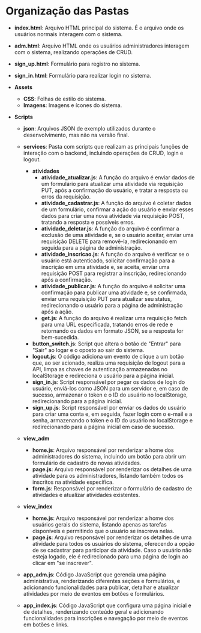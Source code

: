 # Organização das Pastas

* **index.html**: Arquivo HTML principal do sistema. É o arquivo onde os usuários normais interagem com o sistema.

* **adm.html**: Arquivo HTML onde os usuários administradores interagem com o sistema, realizando operações de CRUD.

* **sign_up.html**: Formulário para registro no sistema.
* **sign_in.html**: Formulário para realizar login no sistema.

* **Assets**
    * **CSS**: Folhas de estilo do sistema.
    * **Imagens**: Imagens e ícones do sistema.

* **Scripts**
    * **json**: Arquivos JSON de exemplo utilizados durante o desenvolvimento, mas não na versão final.
    * **services**: Pasta com scripts que realizam as principais funções de interação com o backend, incluindo operações de CRUD, login e logout.
        * **atividades**
            * **atividade_atualizar.js**: A função do arquivo é enviar dados de um formulário para atualizar uma atividade via requisição PUT, após a confirmação do usuário, e tratar a resposta ou erros da requisição.
            * **atividade_cadastrar.js**: A função do arquivo é coletar dados de um formulário, confirmar a ação do usuário e enviar esses dados para criar uma nova atividade via requisição POST, tratando a resposta e possíveis erros.
            * **atividade_deletar.js**: A função do arquivo é confirmar a exclusão de uma atividade e, se o usuário aceitar, enviar uma requisição DELETE para removê-la, redirecionando em seguida para a página de administração.
            * **atividade_inscricao.js**: A função do arquivo é verificar se o usuário está autenticado, solicitar confirmação para a inscrição em uma atividade e, se aceita, enviar uma requisição POST para registrar a inscrição, redirecionando após a confirmação.
            * **atividade_publicar.js**: A função do arquivo é solicitar uma confirmação para publicar uma atividade e, se confirmada, enviar uma requisição PUT para atualizar seu status, redirecionando o usuário para a página de administração após a ação.
            * **get.js**: A função do arquivo é realizar uma requisição fetch para uma URL especificada, tratando erros de rede e retornando os dados em formato JSON, se a resposta for bem-sucedida.
        * **button_switch.js**: Script que altera o botão de "Entrar" para "Sair" ao logar e o oposto ao sair do sistema.
        * **logout.js**: O código adiciona um evento de clique a um botão que, ao ser acionado, realiza uma requisição de logout para a API, limpa as chaves de autenticação armazenadas no localStorage e redireciona o usuário para a página inicial.
        * **sign_in.js**: Script responsável por pegar os dados de login do usuário, enviá-los como JSON para um servidor e, em caso de sucesso, armazenar o token e o ID do usuário no localStorage, redirecionando para a página inicial.
        * **sign_up.js**: Script responsável por enviar os dados do usuário para criar uma conta e, em seguida, fazer login com o e-mail e a senha, armazenando o token e o ID do usuário no localStorage e redirecionando para a página inicial em caso de sucesso.

    * **view_adm**
        * **home.js**: Arquivo responsável por renderizar a home dos administradores do sistema, incluindo um botão para abrir um formulário de cadastro de novas atividades.
        * **page.js**: Arquivo responsável por renderizar os detalhes de uma atividade para os administradores, listando também todos os inscritos na atividade específica.
        * **form.js**: Responsável por renderizar o formulário de cadastro de atividades e atualizar atividades existentes.

    * **view_index**
        * **home.js**: Arquivo responsável por renderizar a home dos usuários gerais do sistema, listando apenas as tarefas disponíveis e permitindo que o usuário se inscreva nelas.
        * **page.js**: Arquivo responsável por renderizar os detalhes de uma atividade para todos os usuários do sistema, oferecendo a opção de se cadastrar para participar da atividade. Caso o usuário não esteja logado, ele é redirecionado para uma página de login ao clicar em "se inscrever".

    * **app_adm.js**: Código JavaScript que gerencia uma página administrativa, renderizando diferentes seções e formulários, e adicionando funcionalidades para publicar, detalhar e atualizar atividades por meio de eventos em botões e formulários.
    * **app_index.js**: Código JavaScript que configura uma página inicial e de detalhes, renderizando conteúdo geral e adicionando funcionalidades para inscrições e navegação por meio de eventos em botões e links.
